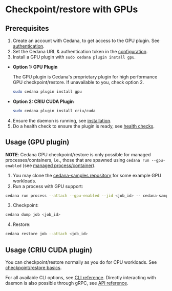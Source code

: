 # Checkpoint/restore with GPUs

## Prerequisites

1. Create an account with Cedana, to get access to the GPU plugin. See [authentication](../../get-started/authentication.md).
2. Set the Cedana URL & authentication token in the [configuration](../../get-started/configuration.md).
3. Install a GPU plugin with `sudo cedana plugin install gpu`. 
  - **Option 1: GPU Plugin**

    The GPU plugin is Cedana's proprietary plugin for high performance GPU checkpoint/restore. If unavailable to you, check option 2.
    ```sh
    sudo cedana plugin install gpu
    ```
  - **Option 2: CRIU CUDA Plugin**

    ```sh
    sudo cedana plugin install criu/cuda
    ```
4. Ensure the daemon is running, see [installation](../../get-started/installation.md).
5. Do a health check to ensure the plugin is ready, see [health checks](../../get-started/health.md).

## Usage (GPU plugin)

**NOTE**: Cedana GPU checkpoint/restore is only possible for managed processes/containers, i.e., those that are spawned using `cedana run --gpu-enabled` (see [managed process/container](../managed.md)).

1. You may clone the [cedana-samples repository](https://github.com/cedana/cedana-samples) for some example GPU workloads.
2. Run a process with GPU support:

```sh
cedana run process --attach --gpu-enabled --jid <job_id> -- cedana-samples/gpu_smr/vector_add
```

3. Checkpoint:

```sh
cedana dump job <job_id>
```

4. Restore:

```sh
cedana restore job --attach <job_id>
```

## Usage (CRIU CUDA plugin)

You can checkpoint/restore normally as you do for CPU workloads. See [checkpoint/restore basics](../cr.md).

For all available CLI options, see [CLI reference](../../references/cli/cedana.md). Directly interacting with daemon is also possible through gRPC, see [API reference](../../references/api.md).
